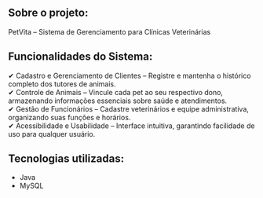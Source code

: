 ## Sobre o projeto:

PetVita – Sistema de Gerenciamento para Clínicas Veterinárias

## Funcionalidades do Sistema:

✔ Cadastro e Gerenciamento de Clientes – Registre e mantenha o histórico completo dos tutores de animais. <br/>
✔ Controle de Animais – Vincule cada pet ao seu respectivo dono, armazenando informações essenciais sobre saúde e atendimentos.<br/>
✔ Gestão de Funcionários – Cadastre veterinários e equipe administrativa, organizando suas funções e horários.<br/>
✔ Acessibilidade e Usabilidade – Interface intuitiva, garantindo facilidade de uso para qualquer usuário.

## Tecnologias utilizadas:

- Java
- MySQL




